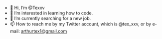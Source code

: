 - 👋 Hi, I’m @Texxv
- 👀 I’m interested in learning how to code.
- 🌱 I’m currently searching for a new job.
- 📫 How to reach me by my Twitter account, which is @tex_xxv, or by e-mail: arthurtex1@gmail.com
<!---
Texxv/Texxv is a ✨ special ✨ repository because its `README.md` (this file) appears on your GitHub profile.
You can click the Preview link to take a look at your changes.
--->
